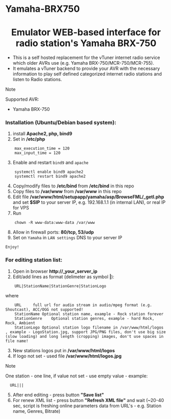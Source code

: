 # Yamaha-BRX750
<h1 align="center">Emulator WEB-based interface for radio station's Yamaha BRX-750</h1>

- This is a self hosted replacement for the vTuner internet radio service which older AVRs use (e.g. Yamaha BRX-750/MCR-750/MCR-755).
- It emulates a vTuner backend to provide your AVR with the necessary information to play self defined categorized internet radio stations and listen to Radio stations.

> [!NOTE]
> Supported AVR:
> + Yamaha BRX-750

<h3>Installation (Ubuntu/Debian based system):</h3>

1. install **Apache2, php, bind9**
2. Set in **/etc/php**
```
	max_execution_time = 120
	max_input_time = 120
```
3. Enable and restart `bind9` and `apache`
```
	systemctl enable bind9 apache2
	systemctl restart bind9 apache2
```
4. Copy/modify files to **/etc/bind** from **/etc/bind** in this repo
5. Copy files to **/var/www** from **/var/www** in this repo
6. Edit file **/var/www/html/setupapp/yamaha/asp/BrowseFML/_getl.php** and set **$SIP** to your server IP, e.g. 192.168.1.1 (in internal LAN), or real IP for VPS
7. Run
```
	chown -R www-data:www-data /var/www
```
8. Allow in firewall ports: **80/tcp, 53/udp**
9. Set on `Yamaha` in `LAN settings` DNS to your server IP

`Enjoy!`

<h3>For editing station list:</h3>

1. Open in browser **http://_your_server_ip**
2. Edit/add lines as format (delimeter as symbol **|**):
```
	URL|StationName|StationGenre|StationLogo
```
   where
```
	URL		full url for audio stream in audio/mpeg format (e.g. Shoutcast), ACC/OGG not supported!
	StationName	Optional station name, example - Rock station forever
	StationGenre	Optional station genres, example - hard Rock, Rock, Ambient
	StationLogo	Optional station logo filename in /var/www/html/logos , example - LogoStation.jpg, support JPG/PNG files, don't use big size (slow loading) and long length (cropping) images, don't use spaces in file name!
```
3. New stations logos put in **/var/www/html/logos**
4. If logo not set - used file **/var/www/html/logos.jpg**

> [!NOTE]
> One station - one line, if value not set - use empty value - example:
>```
>	URL|||
>```

5. After end editing - press button **"Save list"**
6. For renew XML list - press button **"Refresh XML file"** and wait (~20-40 sec, script is freshing online parameters data from URL's - e.g. Station name, Genres, Bitrate)
